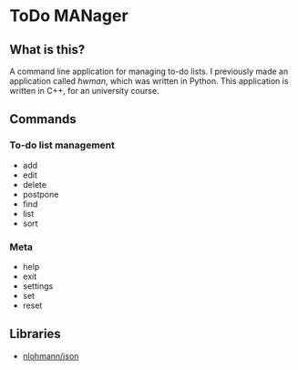 # ToDo MANager

## What is this?

A command line application for managing to-do lists.
I previously made an application called _hwman_, which was written in Python. This application is written in C++, for an university course.

## Commands

### To-do list management

-   add
-   edit
-   delete
-   postpone
-   find
-   list
-   sort

### Meta

-   help
-   exit
-   settings
-   set
-   reset

## Libraries

-   [nlohmann/json](https://github.com/nlohmann/json)